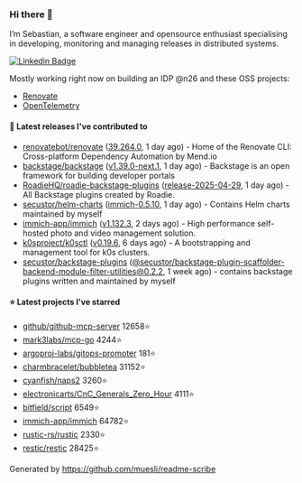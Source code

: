 ### Hi there 👋

I’m Sebastian, a software engineer and opensource enthusiast specialising in developing, monitoring and managing releases in distributed systems.    

[![Linkedin Badge](https://img.shields.io/badge/-LinkedIn-blue?style=flat&logo=Linkedin&logoColor=white&link=https://www.linkedin.com/in/sebastian-poxhofer/)](https://www.linkedin.com/in/sebastian-poxhofer/)

Mostly working right now on building an IDP @n26 and these OSS projects:
- [Renovate](https://github.com/renovatebot/renovate)
- [OpenTelemetry](https://github.com/open-telemetry)



#### 🚀 Latest releases I've contributed to

- [renovatebot/renovate](https://github.com/renovatebot/renovate) ([39.264.0](https://github.com/renovatebot/renovate/releases/tag/39.264.0), 1 day ago) - Home of the Renovate CLI: Cross-platform Dependency Automation by Mend.io
- [backstage/backstage](https://github.com/backstage/backstage) ([v1.39.0-next.1](https://github.com/backstage/backstage/releases/tag/v1.39.0-next.1), 1 day ago) - Backstage is an open framework for building developer portals
- [RoadieHQ/roadie-backstage-plugins](https://github.com/RoadieHQ/roadie-backstage-plugins) ([release-2025-04-29](https://github.com/RoadieHQ/roadie-backstage-plugins/releases/tag/release-2025-04-29), 1 day ago) - All Backstage plugins created by Roadie.
- [secustor/helm-charts](https://github.com/secustor/helm-charts) ([immich-0.5.10](https://github.com/secustor/helm-charts/releases/tag/immich-0.5.10), 1 day ago) - Contains Helm charts maintained by myself
- [immich-app/immich](https://github.com/immich-app/immich) ([v1.132.3](https://github.com/immich-app/immich/releases/tag/v1.132.3), 2 days ago) - High performance self-hosted photo and video management solution.
- [k0sproject/k0sctl](https://github.com/k0sproject/k0sctl) ([v0.19.6](https://github.com/k0sproject/k0sctl/releases/tag/v0.19.6), 6 days ago) - A bootstrapping and management tool for k0s clusters.
- [secustor/backstage-plugins](https://github.com/secustor/backstage-plugins) ([@secustor/backstage-plugin-scaffolder-backend-module-filter-utilities@0.2.2](https://github.com/secustor/backstage-plugins/releases/tag/%40secustor/backstage-plugin-scaffolder-backend-module-filter-utilities%400.2.2), 1 week ago) - contains backstage plugins written and maintained by myself

#### ⭐ Latest projects I've starred

- [github/github-mcp-server](https://github.com/github/github-mcp-server) 12658⭐
- [mark3labs/mcp-go](https://github.com/mark3labs/mcp-go) 4244⭐
- [argoproj-labs/gitops-promoter](https://github.com/argoproj-labs/gitops-promoter) 181⭐
- [charmbracelet/bubbletea](https://github.com/charmbracelet/bubbletea) 31152⭐
- [cyanfish/naps2](https://github.com/cyanfish/naps2) 3260⭐
- [electronicarts/CnC_Generals_Zero_Hour](https://github.com/electronicarts/CnC_Generals_Zero_Hour) 4111⭐
- [bitfield/script](https://github.com/bitfield/script) 6549⭐
- [immich-app/immich](https://github.com/immich-app/immich) 64782⭐
- [rustic-rs/rustic](https://github.com/rustic-rs/rustic) 2330⭐
- [restic/restic](https://github.com/restic/restic) 28425⭐



Generated by https://github.com/muesli/readme-scribe
